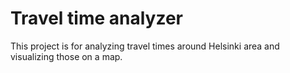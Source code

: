 # Travel time analyzer

This project is for analyzing travel times around Helsinki area and visualizing those on a map.
